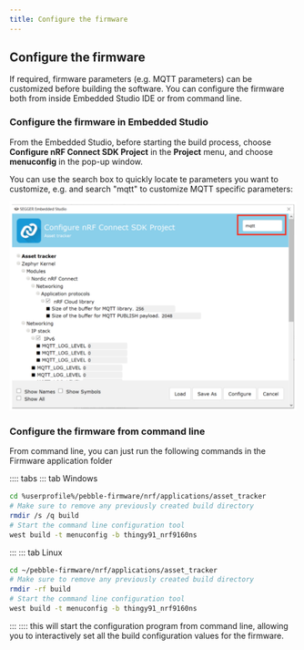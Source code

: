 ```yaml
---
title: Configure the firmware
---
```


## Configure the firmware

If required, firmware parameters (e.g. MQTT parameters) can be customized before building the software.
You can configure the firmware both from inside Embedded Studio IDE or from command line.

### Configure the firmware in Embedded Studio

From the Embedded Studio, before starting the build process, choose **Configure nRF Connect SDK Project** in the **Project** menu, and choose **menuconfig** in the pop-up window.

You can use the search box to quickly locate te parameters you want to customize, e.g. and search "mqtt" to customize MQTT specific parameters:

![](/img/developer/pebble-sdk/firmware_fig8.png)

### Configure the firmware from command line

From command line, you can just run the following commands in the Firmware application folder

:::: tabs
::: tab Windows

```sh
cd %userprofile%/pebble-firmware/nrf/applications/asset_tracker
# Make sure to remove any previously created build directory
rmdir /s /q build
# Start the command line configuration tool
west build -t menuconfig -b thingy91_nrf9160ns
```

:::
::: tab Linux

```sh
cd ~/pebble-firmware/nrf/applications/asset_tracker
# Make sure to remove any previously created build directory
rmdir -rf build
# Start the command line configuration tool
west build -t menuconfig -b thingy91_nrf9160ns
```

:::
::::
this will start the configuration program from command line, allowing you to interactively set all the build configuration values for the firmware.
